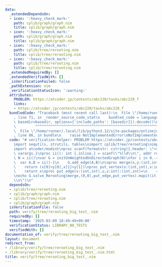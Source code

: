 ```yaml
---
data:
  _extendedDependsOn:
  - icon: ':heavy_check_mark:'
    path: cplib/graph/graph.nim
    title: cplib/graph/graph.nim
  - icon: ':heavy_check_mark:'
    path: cplib/graph/graph.nim
    title: cplib/graph/graph.nim
  - icon: ':heavy_check_mark:'
    path: cplib/tree/rerooting.nim
    title: cplib/tree/rerooting.nim
  - icon: ':heavy_check_mark:'
    path: cplib/tree/rerooting.nim
    title: cplib/tree/rerooting.nim
  _extendedRequiredBy: []
  _extendedVerifiedWith: []
  _isVerificationFailed: false
  _pathExtension: nim
  _verificationStatusIcon: ':warning:'
  attributes:
    PROBLEM: https://atcoder.jp/contests/abc220/tasks/abc220_f
    links:
    - https://atcoder.jp/contests/abc220/tasks/abc220_f
  bundledCode: "Traceback (most recent call last):\n  File \"/home/runner/.local/lib/python3.12/site-packages/onlinejudge_verify/documentation/build.py\"\
    , line 71, in _render_source_code_stat\n    bundled_code = language.bundle(stat.path,\
    \ basedir=basedir, options={'include_paths': [basedir]}).decode()\n          \
    \         ^^^^^^^^^^^^^^^^^^^^^^^^^^^^^^^^^^^^^^^^^^^^^^^^^^^^^^^^^^^^^^^^^^^^^^^^^^^^^^^^^\n\
    \  File \"/home/runner/.local/lib/python3.12/site-packages/onlinejudge_verify/languages/nim.py\"\
    , line 86, in bundle\n    raise NotImplementedError\nNotImplementedError\n"
  code: "# verification-helper: PROBLEM https://atcoder.jp/contests/abc220/tasks/abc220_f\n\
    import sequtils, strutils, tables\nimport cplib/tree/rerooting\nimport cplib/graph/graph\n\
    import atcoder/modint\nproc scanf(formatstr: cstring){.header: \"<stdio.h>\",\
    \ varargs.}\nproc ii(): int {.inline.} = scanf(\"%lld\\n\", addr result)\nvar\
    \ N = ii()\nvar G = initUnWeightedUnDirectedGraph(N)\nfor i in 0..<(N-1):\n  \
    \  var A,B = ii()-1\n    G.add_edge(A,B)\n\nproc merge(x,y:(int,int)):(int,int)=\n\
    \    return (x[0]+y[0],x[1]+y[1])\nproc put_vertex(x:(int,int),v:int):(int,int)=\n\
    \    return x\nproc put_edge(x:(int,int),u,v:int):(int,int)=\n    return (x[0]+x[1]+1,x[1]+1)\n\
    \necho G.solve_Rerooting(merge,(0,0),put_edge,put_vertex).mapit(it[0]).join(\"\
    \\n\")\n"
  dependsOn:
  - cplib/tree/rerooting.nim
  - cplib/graph/graph.nim
  - cplib/tree/rerooting.nim
  - cplib/graph/graph.nim
  isVerificationFile: false
  path: verify/tree/rerooting_big_test_.nim
  requiredBy: []
  timestamp: '2025-03-09 18:49:49+09:00'
  verificationStatus: LIBRARY_NO_TESTS
  verifiedWith: []
documentation_of: verify/tree/rerooting_big_test_.nim
layout: document
redirect_from:
- /library/verify/tree/rerooting_big_test_.nim
- /library/verify/tree/rerooting_big_test_.nim.html
title: verify/tree/rerooting_big_test_.nim
---
```

